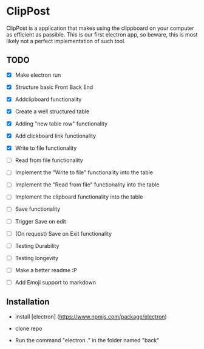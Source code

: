 # ClipPost
ClipPost is a application that makes using the clippboard on your computer as efficient as passible.
This is our first electron app, so beware, this is most likely not a perfect implementation of such tool.

## TODO
- [X] Make electron run
- [X] Structure basic Front Back End
- [X] Addclipboard functionality
- [X] Create a well structured table
- [X] Adding "new table row" functionality
- [X] Add clickboard link functionality
- [X] Write to file functionality
- [ ] Read from file functionality
- [ ] Implement the "Write to file" functionality into the table
- [ ] Implement the "Read from file" functionality into the table
- [ ] Implement the clipboard functionality into the table
- [ ] Save functionality
- [ ] Trigger Save on edit
- [ ] (On request) Save on Exit functionality
- [ ] Testing Durability  
- [ ] Testing longevity 
- [ ] Make a better readme :P
- [ ] Add Emoji support to markdown




## Installation

- install [electron] (https://www.npmjs.com/package/electron)

- clone repo

- Run the command "electron ." in the folder named "back"
